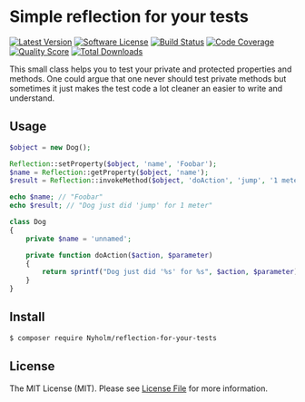 # Simple reflection for your tests

[![Latest Version](https://img.shields.io/github/release/Nyholm/reflection-for-your-tests.svg?style=flat-square)](https://github.com/Nyholm/reflection-for-your-tests/releases)
[![Software License](https://img.shields.io/badge/license-MIT-brightgreen.svg?style=flat-square)](LICENSE)
[![Build Status](https://img.shields.io/travis/Nyholm/reflection-for-your-tests.svg?style=flat-square)](https://travis-ci.org/Nyholm/reflection-for-your-tests)
[![Code Coverage](https://img.shields.io/scrutinizer/coverage/g/Nyholm/reflection-for-your-tests.svg?style=flat-square)](https://scrutinizer-ci.com/g/Nyholm/reflection-for-your-tests)
[![Quality Score](https://img.shields.io/scrutinizer/g/Nyholm/reflection-for-your-tests.svg?style=flat-square)](https://scrutinizer-ci.com/g/Nyholm/reflection-for-your-tests)
[![Total Downloads](https://img.shields.io/packagist/dt/nyholm/reflection-for-your-tests.svg?style=flat-square)](https://packagist.org/packages/nyholm/reflection-for-your-tests)

This small class helps you to test your private and protected properties and methods. One could argue
that one never should test private methods but sometimes it just makes the test code a lot cleaner an easier to write
and understand. 

## Usage

```php
$object = new Dog();

Reflection::setProperty($object, 'name', 'Foobar');
$name = Reflection::getProperty($object, 'name');
$result = Reflection::invokeMethod($object, 'doAction', 'jump', '1 meter');

echo $name; // "Foobar"
echo $result; // "Dog just did 'jump' for 1 meter"
```

```php
class Dog
{
    private $name = 'unnamed';

    private function doAction($action, $parameter)
    {
        return sprintf("Dog just did '%s' for %s", $action, $parameter);
    }
}
```

## Install

``` bash
$ composer require Nyholm/reflection-for-your-tests
```

## License

The MIT License (MIT). Please see [License File](LICENSE) for more information.
